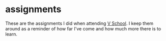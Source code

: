 # assignments
These are the assignments I did when attending [V School](https://vschool.io/). I keep them around as a reminder of how far I've come and how much more there is to learn.
